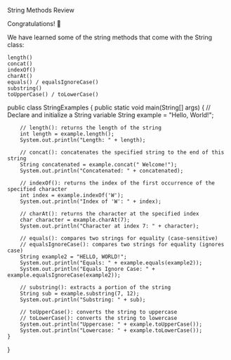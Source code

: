 String Methods
Review

Congratulations! 🙌

We have learned some of the string methods that come with the String class:

    length()
    concat()
    indexOf()
    charAt()
    equals() / equalsIgnoreCase()
    substring()
    toUpperCase() / toLowerCase()

public class StringExamples {
    public static void main(String[] args) {
        // Declare and initialize a String variable
        String example = "Hello, World!";

        // length(): returns the length of the string
        int length = example.length();
        System.out.println("Length: " + length);

        // concat(): concatenates the specified string to the end of this string
        String concatenated = example.concat(" Welcome!");
        System.out.println("Concatenated: " + concatenated);

        // indexOf(): returns the index of the first occurrence of the specified character
        int index = example.indexOf('W');
        System.out.println("Index of 'W': " + index);

        // charAt(): returns the character at the specified index
        char character = example.charAt(7);
        System.out.println("Character at index 7: " + character);

        // equals(): compares two strings for equality (case-sensitive)
        // equalsIgnoreCase(): compares two strings for equality (ignores case)
        String example2 = "HELLO, WORLD!";
        System.out.println("Equals: " + example.equals(example2));
        System.out.println("Equals Ignore Case: " + example.equalsIgnoreCase(example2));

        // substring(): extracts a portion of the string
        String sub = example.substring(7, 12);
        System.out.println("Substring: " + sub);

        // toUpperCase(): converts the string to uppercase
        // toLowerCase(): converts the string to lowercase
        System.out.println("Uppercase: " + example.toUpperCase());
        System.out.println("Lowercase: " + example.toLowerCase());
    }
}
